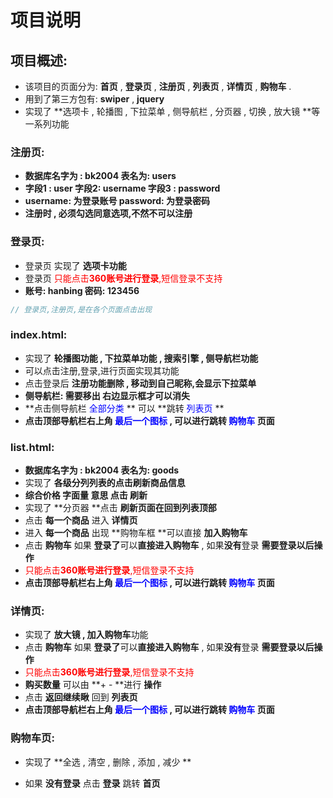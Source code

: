 # 										项目说明

## 												项目概述:

- 该项目的页面分为: **首页** , **登录页** , **注册页** , **列表页** , **详情页** , **购物车** .
- 用到了第三方包有: **swiper** , **jquery** 
- 实现了 **选项卡 , 轮播图 , 下拉菜单 , 侧导航栏 , 分页器 , 切换 , 放大镜 **等一系列功能



### 注册页:

-  **数据库名字为  :  bk2004     表名为: users**
-  **字段1 : user   字段2: username  字段3 : password**
-  **username: 为登录账号  password: 为登录密码**
-  **注册时  , 必须勾选同意选项,不然不可以注册**



### 登录页:

-  登录页 实现了 **选项卡功能**
-  登录页 <font color="red">只能点击**360账号进行登录**,短信登录不支持</font>
-  **账号: hanbing  密码: 123456**

```javascript
// 登录页,注册页,是在各个页面点击出现
```



### index.html:

-  实现了 **轮播图功能 ,  下拉菜单功能 ,  搜索引擎 ,  侧导航栏功能**
-  可以点击注册,登录,进行页面实现其功能
- 点击登录后 **注册功能删除 , 移动到自己昵称,会显示下拉菜单**
-  **侧导航栏:  需要移出 右边显示框才可以消失**
- **点击侧导航栏<font color="blue">  全部分类</font> ** 可以 **跳转<font color="blue"> 列表页</font> **
- **点击顶部导航栏右上角<font color="blue"> 最后一个图标 </font>, 可以进行跳转 <font color="blue"> 购物车</font>   页面**



### list.html:

-  **数据库名字为  :  bk2004     表名为: goods**
- 实现了 **各级分列列表的点击刷新商品信息**
- **综合价格 字面量 意思 点击 刷新** 
- 实现了 **分页器 **点击 **刷新页面在回到列表顶部**
- 点击 **每一个商品** 进入 **详情页**
- 进入 **每一个商品** 出现 **购物车框 **可以直接 **加入购物车**
-  点击 **购物车** 如果 **登录了**可以**直接进入购物车** , 如果**没有**登录 **需要登录以后操作**
- <font color="red">只能点击**360账号进行登录**,短信登录不支持</font>
- **点击顶部导航栏右上角<font color="blue"> 最后一个图标 </font>, 可以进行跳转 <font color="blue"> 购物车</font>   页面**



### 详情页:

-  实现了 **放大镜 , 加入购物车**功能
-  点击 **购物车** 如果 **登录了**可以**直接进入购物车** , 如果**没有**登录 **需要登录以后操作**
- <font color="red">只能点击**360账号进行登录**,短信登录不支持</font>
- **购买数量**  可以由  **+ - **进行 **操作**
- 点击 **返回继续瞅**  回到 **列表页**
- **点击顶部导航栏右上角<font color="blue"> 最后一个图标 </font>, 可以进行跳转 <font color="blue"> 购物车</font>   页面**



### 购物车页:

-  实现了 **全选 , 清空 , 删除 , 添加 , 减少 **

-  如果 **没有登录** 点击 **登录**  跳转 **首页**

  
